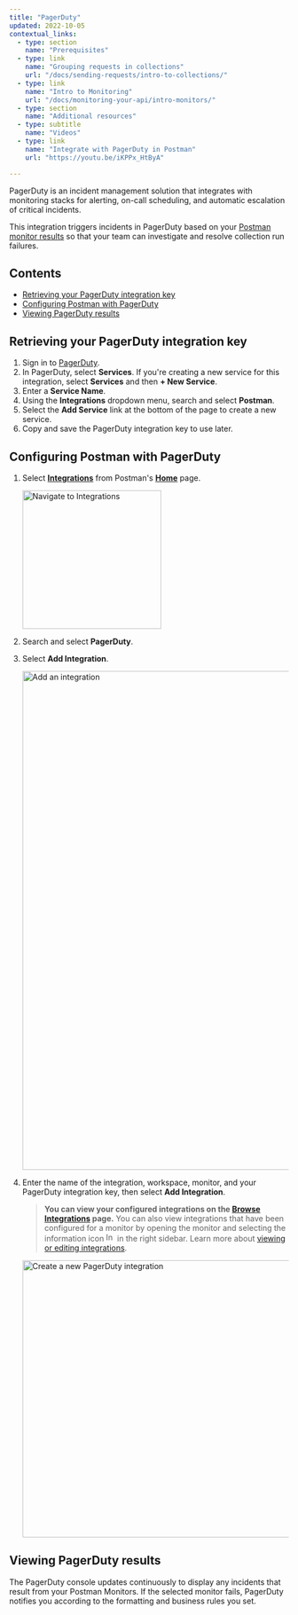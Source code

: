 ```yaml
---
title: "PagerDuty"
updated: 2022-10-05
contextual_links:
  - type: section
    name: "Prerequisites"
  - type: link
    name: "Grouping requests in collections"
    url: "/docs/sending-requests/intro-to-collections/"
  - type: link
    name: "Intro to Monitoring"
    url: "/docs/monitoring-your-api/intro-monitors/"
  - type: section
    name: "Additional resources"
  - type: subtitle
    name: "Videos"
  - type: link
    name: "Integrate with PagerDuty in Postman"
    url: "https://youtu.be/iKPPx_HtByA"

---
```


PagerDuty is an incident management solution that integrates with monitoring stacks for alerting, on-call scheduling, and automatic escalation of critical incidents.

This integration triggers incidents in PagerDuty based on your [Postman monitor results](/docs/monitoring-your-api/viewing-monitor-results/) so that your team can investigate and resolve collection run failures.

## Contents

* [Retrieving your PagerDuty integration key](#retrieving-your-pagerduty-integration-key)
* [Configuring Postman with PagerDuty](#configuring-postman-with-pagerduty)
* [Viewing PagerDuty results](#viewing-pagerduty-results)

## Retrieving your PagerDuty integration key

1. Sign in to [PagerDuty](https://app.pagerduty.com/).
1. In PagerDuty, select **Services**. If you're creating a new service for this integration, select **Services** and then **+ New Service**.
1. Enter a **Service Name**.
1. Using the **Integrations** dropdown menu, search and select **Postman**.
1. Select the **Add Service** link at the bottom of the page to create a new service.
1. Copy and save the PagerDuty integration key to use later.

## Configuring Postman with PagerDuty

1. Select **[Integrations](https://go.postman.co/integrations)** from Postman's **[Home](https://go.postman.co/home)** page.

    <img alt="Navigate to Integrations" src="https://assets.postman.com/postman-docs/v10/select-integrations-from-home-v10.jpg" width="250px"/>

1. Search and select **PagerDuty**.
1. Select **Add Integration**.

    <img alt="Add an integration" src="https://assets.postman.com/postman-docs/v10/integrations-add-new-integration-v10.jpg" width="900px"/>

1. Enter the name of the integration, workspace, monitor, and your PagerDuty integration key, then select **Add Integration**.

    > **You can view your configured integrations on the [Browse Integrations](https://go.postman.co/integrations/browse) page.** You can also view integrations that have been configured for a monitor by opening the monitor and selecting the information icon <img alt="Information icon" src="https://assets.postman.com/postman-docs/icon-information-v9-5.jpg#icon" width="16px"> in the right sidebar. Learn more about [viewing or editing integrations](/docs/integrations/intro-integrations/#viewing-or-editing-integrations).

    <img alt="Create a new PagerDuty integration" src="https://assets.postman.com/postman-docs/v10/integrations-create-new-pagerduty-v10.jpg" width="500px"/>

## Viewing PagerDuty results

The PagerDuty console updates continuously to display any incidents that result from your Postman Monitors. If the selected monitor fails, PagerDuty notifies you according to the formatting and business rules you set.

